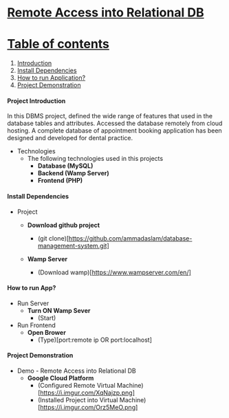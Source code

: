 <a href="">

# Remote Access into Relational DB

# Table of contents
1. [Introduction](#intro)   
2. [Install Dependencies](#install)
3. [How to run Application?](#howToRun)
4. [Project Demonstration](#demo)

#### Project Introduction <a name="intro"></a>
 In this DBMS project, defined the wide range of features that used in the database tables and attributes. 
 Accessed the database remotely from cloud hosting. A complete database of appointment booking application has been designed and developed for dental practice.
- Technologies
  * The following technologies used in this projects
    * **Database (MySQL)**
    * **Backend (Wamp Server)**
    * **Frontend (PHP)**
    
#### Install Dependencies <a name="install"></a>
- Project  
    * **Download github project**
        * (git clone)[https://github.com/ammadaslam/database-management-system.git]

    * **Wamp Server**
        * (Download wamp)[https://www.wampserver.com/en/]

    

#### How to run App? <a name="howToRun"></a>
- Run Server 
     * **Turn ON Wamp Sever**
        * (Start)
- Run Frontend
     * **Open Brower**
        * (Type)[port:remote ip OR port:localhost]
    

#### Project Demonstration <a name="demo"></a>
- Demo  - Remote Access into Relational DB
     * **Google Cloud Platform**
        * (Configured Remote Virtual Machine)[https://i.imgur.com/XqNajzp.png]
        * (Installed Project into Virtual Machine)[https://i.imgur.com/Orz5MeO.png]
